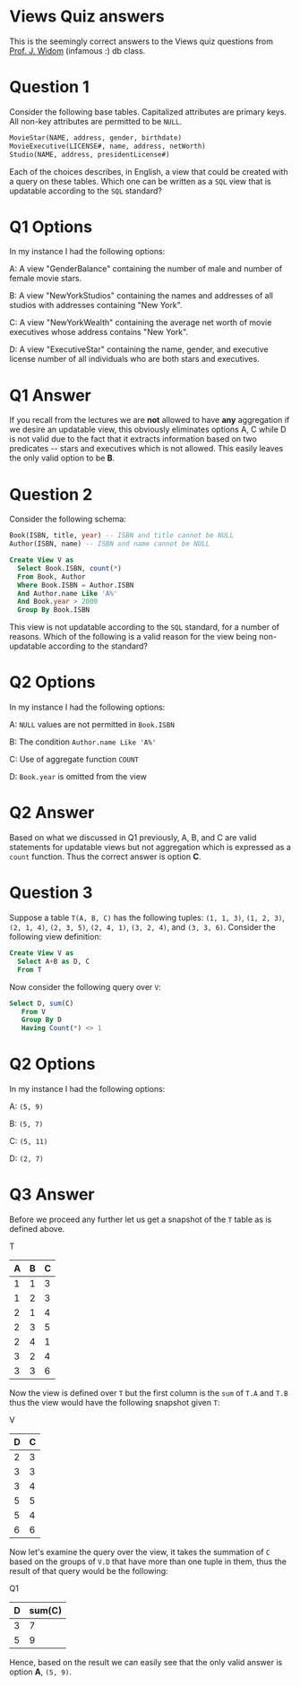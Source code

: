 # Views Quiz answers

This is the seemingly correct answers to the Views quiz
 questions from [Prof. J. Widom][1] (infamous :) db class.
 
# Question 1

Consider the following base tables. Capitalized attributes are primary keys. 
All non-key attributes are permitted to be `NULL`.

```sql
MovieStar(NAME, address, gender, birthdate)
MovieExecutive(LICENSE#, name, address, netWorth)
Studio(NAME, address, presidentLicense#)
```

Each of the choices describes, in English, a view that could be created with a 
query on these tables. Which one can be written as a `SQL` view that is 
updatable according to the `SQL` standard?

# Q1 Options

In my instance I had the following options:

A: A view "GenderBalance" containing the number of male and number of female movie stars.

B: A view "NewYorkStudios" containing the names and addresses of all studios with addresses containing "New York". 

C: A view "NewYorkWealth" containing the average net worth of movie executives whose address 
contains "New York".

D: A view "ExecutiveStar" containing the name, gender, and executive license number of all individuals who are 
both stars and executives.

# Q1 Answer

If you recall from the lectures we are **not** allowed to have **any** aggregation if we desire an updatable view, this
obviously eliminates options A, C while D is not valid due to the fact that it extracts information based on two 
predicates -- stars and executives which is not allowed. This easily leaves the only valid option to be **B**.

# Question 2

Consider the following schema:

```sql
Book(ISBN, title, year) -- ISBN and title cannot be NULL
Author(ISBN, name) -- ISBN and name cannot be NULL
```

```sql
Create View V as
  Select Book.ISBN, count(*)
  From Book, Author
  Where Book.ISBN = Author.ISBN
  And Author.name Like 'A%'
  And Book.year > 2000
  Group By Book.ISBN
```

This view is not updatable according to the `SQL` standard, for a number of reasons. Which of the following is a 
valid reason for the view being non-updatable according to the standard?

# Q2 Options

In my instance I had the following options:

A: `NULL` values are not permitted in `Book.ISBN`

B: The condition `Author.name Like 'A%'`

C: Use of aggregate function `COUNT`

D: `Book.year` is omitted from the view

# Q2 Answer

Based on what we discussed in Q1 previously, A, B, and C are valid statements for updatable views but not aggregation
which is expressed as a `count` function. Thus the correct answer is option **C**.

# Question 3

Suppose a table `T(A, B, C)` has the following tuples: `(1, 1, 3)`, `(1, 2, 3)`, `(2, 1, 4)`, `(2, 3, 5)`, 
`(2, 4, 1)`, `(3, 2, 4)`, and `(3, 3, 6)`. Consider the following view definition:

```sql
Create View V as
  Select A+B as D, C
  From T
```

Now consider the following query over `V`:

```sql
Select D, sum(C)
   From V
   Group By D
   Having Count(*) <> 1
```

# Q2 Options

In my instance I had the following options:

A: `(5, 9)`

B: `(5, 7)`

C: `(5, 11)`

D: `(2, 7)`

# Q3 Answer

Before we proceed any further let us get a snapshot of the `T` table  as is defined above.

T

|  A  |   B   |   C   |
|--------|--------|--------|
| 1 | 1 | 3 |
| 1 | 2 | 3 |
| 2 | 1 | 4 |
| 2 | 3 | 5 |
| 2 | 4 | 1 |
| 3 | 2 | 4 |
| 3 | 3 | 6 |

Now the view is defined over `T` but the first column is the `sum` of `T.A` and `T.B` thus the view would have the
following snapshot given `T`:

V

|  D  |  C  |
|-----|-----|
|  2  |  3  |
|  3  |  3  |
|  3  |  4  |
|  5  |  5  |
|  5  |  4  |
|  6  |  6  |

Now let's examine the query over the view, it takes the summation of `C` based on the groups of `V.D` that have more
than one tuple in them, thus the result of that query would be the following:

Q1

|  D  | sum(C) |
|-----|-----|
|  3  |  7  |
|  5  |  9  |

Hence, based on the result we can easily see that the only valid answer is option **A**, `(5, 9)`.

 
[1]: http://cs.stanford.edu/people/widom/ 